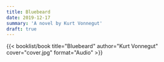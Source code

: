 ```yaml
---
title: Bluebeard
date: 2019-12-17
summary: 'A novel by Kurt Vonnegut'
draft: true
---
```


{{< booklist/book
title="Bluebeard"
author="Kurt Vonnegut"
cover="cover.jpg"
format="Audio" >}}
